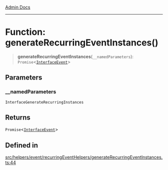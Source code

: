 [Admin Docs](/)

***

# Function: generateRecurringEventInstances()

> **generateRecurringEventInstances**(`__namedParameters`): `Promise`\<[`InterfaceEvent`](../../../../../models/Event/interfaces/InterfaceEvent.md)\>

## Parameters

### \_\_namedParameters

`InterfaceGenerateRecurringInstances`

## Returns

`Promise`\<[`InterfaceEvent`](../../../../../models/Event/interfaces/InterfaceEvent.md)\>

## Defined in

[src/helpers/event/recurringEventHelpers/generateRecurringEventInstances.ts:44](https://github.com/Suyash878/talawa-api/blob/cfd688207611ba245c99edd8dbaccb2cdbf6a043/src/helpers/event/recurringEventHelpers/generateRecurringEventInstances.ts#L44)
